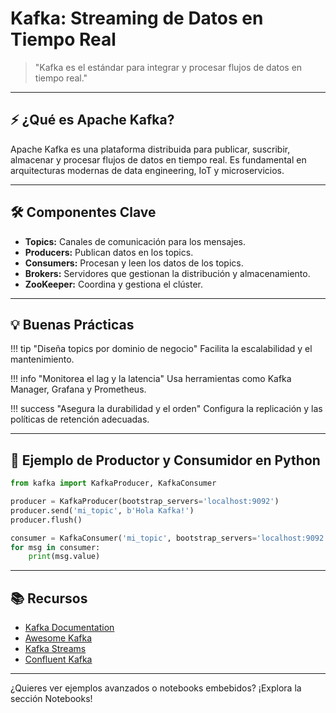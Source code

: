 # Kafka: Streaming de Datos en Tiempo Real

> "Kafka es el estándar para integrar y procesar flujos de datos en tiempo real."

---

## ⚡ ¿Qué es Apache Kafka?

Apache Kafka es una plataforma distribuida para publicar, suscribir, almacenar y procesar flujos de datos en tiempo real. Es fundamental en arquitecturas modernas de data engineering, IoT y microservicios.

---

## 🛠️ Componentes Clave

- **Topics:** Canales de comunicación para los mensajes.
- **Producers:** Publican datos en los topics.
- **Consumers:** Procesan y leen los datos de los topics.
- **Brokers:** Servidores que gestionan la distribución y almacenamiento.
- **ZooKeeper:** Coordina y gestiona el clúster.

---

## 💡 Buenas Prácticas

!!! tip "Diseña topics por dominio de negocio"
    Facilita la escalabilidad y el mantenimiento.

!!! info "Monitorea el lag y la latencia"
    Usa herramientas como Kafka Manager, Grafana y Prometheus.

!!! success "Asegura la durabilidad y el orden"
    Configura la replicación y las políticas de retención adecuadas.

---

## 📝 Ejemplo de Productor y Consumidor en Python

```python
from kafka import KafkaProducer, KafkaConsumer

producer = KafkaProducer(bootstrap_servers='localhost:9092')
producer.send('mi_topic', b'Hola Kafka!')
producer.flush()

consumer = KafkaConsumer('mi_topic', bootstrap_servers='localhost:9092')
for msg in consumer:
    print(msg.value)
```

---

## 📚 Recursos

- [Kafka Documentation](https://kafka.apache.org/documentation/)
- [Awesome Kafka](https://github.com/monksy/awesome-kafka)
- [Kafka Streams](https://kafka.apache.org/documentation/streams/)
- [Confluent Kafka](https://www.confluent.io/)

---

¿Quieres ver ejemplos avanzados o notebooks embebidos? ¡Explora la sección Notebooks!
